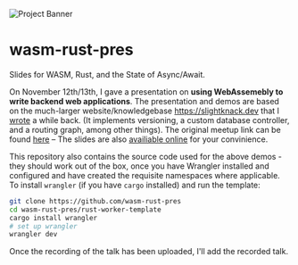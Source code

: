 ![Project Banner](https://cdn.discordapp.com/attachments/677929380780965948/774537349048172554/Frame_19.png)

# wasm-rust-pres
Slides for WASM, Rust, and the State of Async/Await.

On November 12th/13th, I gave a presentation on **using WebAssemebly to write backend web applications**. The presentation and demos are based on the much-larger website/knowledgebase https://slightknack.dev that I [wrote](https://github.com/slightknack/website) a while back. (It implements versioning, a custom database controller, and a routing graph, among other things). The original meetup link can be found [here](https://www.meetup.com/utah-rust/events/273757338/) – The slides are also [availiable online](https://docs.google.com/presentation/d/1cGBil9FRQVijJ5XCWkBS9AMJXsKHvaPDNGFb3IueWQA/edit?usp=sharing) for your convinience.

This repository also contains the source code used for the above demos - they should work out of the box, once you have Wrangler installed and configured and have created the requisite namespaces where applicable. To install `wrangler` (if you have `cargo` installed) and run the template:

```bash
git clone https://github.com/wasm-rust-pres
cd wasm-rust-pres/rust-worker-template
cargo install wrangler
# set up wrangler
wrangler dev
```

Once the recording of the talk has been uploaded, I'll add the recorded talk.
